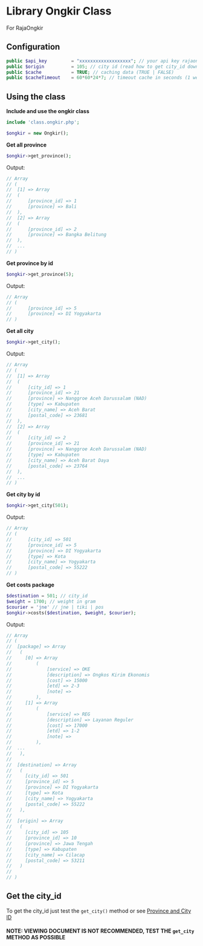 # Library Ongkir Class
For RajaOngkir

## Configuration

```php
public $api_key 		= "xxxxxxxxxxxxxxxxxxx"; // your api key rajaongkir
public $origin  		= 105; // city id (read how to get city_id down below)
public $cache   		= TRUE; // caching data (TRUE | FALSE)
public $cacheTimeout	= 60*60*24*7; // timeout cache in seconds (1 week example)
```

## Using the class

**Include and use the ongkir class**

```php
include 'class.ongkir.php';

$ongkir = new Ongkir();
```

**Get all province**
```php
$ongkir->get_province();
```
Output:
```php
// Array
// (
// 	[1] => Array
// 	(
// 		[province_id] => 1
// 		[province] => Bali
// 	),
//  [2] => Array
//  (
//      [province_id] => 2
//      [province] => Bangka Belitung
//  ),
// 	...
// )
```


**Get province by id**
```php
$ongkir->get_province(5);
```
Output:
```php
// Array
// (
// 		[province_id] => 5
// 		[province] => DI Yogyakarta
// )
```


**Get all city**
```php
$ongkir->get_city();
```
Output: 
```php
// Array
// (
//  [1] => Array
//  (
//  	[city_id] => 1
//  	[province_id] => 21
//  	[province] => Nanggroe Aceh Darussalam (NAD)
//  	[type] => Kabupaten
//  	[city_name] => Aceh Barat
//  	[postal_code] => 23681
//  ), 
//  [2] => Array
//  (
//  	[city_id] => 2
//  	[province_id] => 21
//  	[province] => Nanggroe Aceh Darussalam (NAD)
//  	[type] => Kabupaten
//  	[city_name] => Aceh Barat Daya
//  	[postal_code] => 23764
//  ),
// 	...
// )
```


**Get city by id**
```php
$ongkir->get_city(501);
```
Output:
```php
// Array
// (
//  	[city_id] => 501
//  	[province_id] => 5
//  	[province] => DI Yogyakarta
//  	[type] => Kota
//  	[city_name] => Yogyakarta
//  	[postal_code] => 55222
// )
```



**Get costs package**
```php
$destination = 501; // city_id
$weight = 1700; // weight in gram
$courier = 'jne' // jne | tiki | pos
$ongkir->costs($destination, $weight, $courier);
```
Output:
```php
// Array
// (
//  [package] => Array
//   (
//     [0] => Array
//         (
//             [service] => OKE
//             [description] => Ongkos Kirim Ekonomis
//             [cost] => 15000
//             [etd] => 2-3
//             [note] => 
//         ),
//     [1] => Array
//         (
//             [service] => REG
//             [description] => Layanan Reguler
//             [cost] => 17000
//             [etd] => 1-2
//             [note] => 
//         ),
// 	...
//   ),
// 
//  [destination] => Array
//   (
//     [city_id] => 501
//     [province_id] => 5
//     [province] => DI Yogyakarta
//     [type] => Kota
//     [city_name] => Yogyakarta
//     [postal_code] => 55222
//   ),
// 
//  [origin] => Array
//   (
//     [city_id] => 105
//     [province_id] => 10
//     [province] => Jawa Tengah
//     [type] => Kabupaten
//     [city_name] => Cilacap
//     [postal_code] => 53211
//   )
// 
// )
```

## Get the city_id
To get the city_id just test the ```get_city()``` method
or see [Province and City ID](https://github.com/faytranevozter/ongkir/blob/master/province.city.txt "Province and City ID")
#### NOTE: VIEWING DOCUMENT IS NOT RECOMMENDED, TEST THE ```get_city``` METHOD AS POSSIBLE

